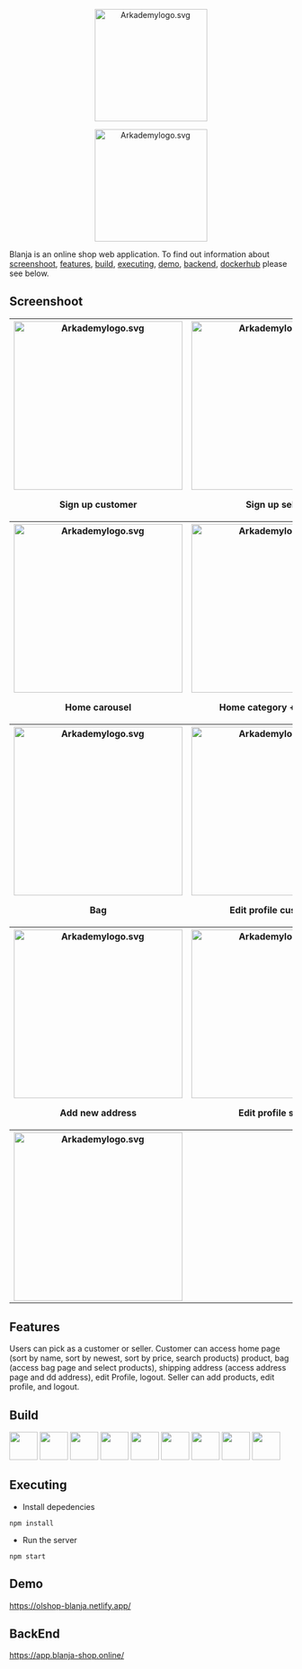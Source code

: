 
<p align="center"><img src="https://res.cloudinary.com/dvehyvk3d/image/upload/v1634232141/Blanja/Blanja_gtchsp.png" width="200px" alt="Arkademylogo.svg" /></p>
<p align="center"><img src="https://res.cloudinary.com/dvehyvk3d/image/upload/v1634282728/arkademy_ufgxux.png" width="200px" alt="Arkademylogo.svg" /></p>

  Blanja is an online shop web application. To find out information about [screenshoot](#screenshoot), [features](#features), [build](#build), [executing](#executing), [demo](#demo), [backend](#backend), [dockerhub](#dockerhub) please see below.


## Screenshoot

<table>
  <tr>
    <th>
      <img src="https://res.cloudinary.com/dvehyvk3d/image/upload/v1634186998/Blanja/1_mjesyn.png" width="300px" alt="Arkademylogo.svg" />
      <p>Sign up customer<p/>
    </th>
    <th>
      <img src="https://res.cloudinary.com/dvehyvk3d/image/upload/v1634189996/Blanja/10_dwy8bh.png" width="300px" alt="Arkademylogo.svg" />
      <p>Sign up seller<p/>
    </th>
    <th>
      <img src="https://res.cloudinary.com/dvehyvk3d/image/upload/v1634189999/Blanja/9_m0zsgh.png" width="300px" alt="Arkademylogo.svg" />
      <p>Login<p/>
    </th>
  </tr>
 <tr>
    <th>
      <img src="https://res.cloudinary.com/dvehyvk3d/image/upload/v1634187003/Blanja/2_wbhniy.png" width="300px" alt="Arkademylogo.svg" />
      <p>Home carousel<p/>
    </th>
    <th>
      <img src="https://res.cloudinary.com/dvehyvk3d/image/upload/v1634187001/Blanja/5_tiqnzy.png" width="300px" alt="Arkademylogo.svg" />
      <p>Home category + product<p/>
    </th>
    <th> 
      <img src="https://res.cloudinary.com/dvehyvk3d/image/upload/v1634187001/Blanja/3_kkow7r.png" width="300px" alt="Arkademylogo.svg" />
      <p>Product<p/>
   </th>
  </tr>
  <tr>
    <th>
      <img src="https://res.cloudinary.com/dvehyvk3d/image/upload/v1634187001/Blanja/4_usdj4m.png" width="300px" alt="Arkademylogo.svg" />
      <p>Bag<p/>
    </th>
    <th>
      <img src="https://res.cloudinary.com/dvehyvk3d/image/upload/v1634187001/Blanja/6_salas0.png" width="300px" alt="Arkademylogo.svg" />
      <p>Edit profile customer<p/>
    </th>
    <th>
      <img src="https://res.cloudinary.com/dvehyvk3d/image/upload/v1634187000/Blanja/7_fu2kcr.png" width="300px" alt="Arkademylogo.svg" />
      <p>Shipping address<p/>
    </th>
  </tr>
  <tr>
    <th>
      <img src="https://res.cloudinary.com/dvehyvk3d/image/upload/v1634187001/Blanja/8_lzudbi.png" width="300px" alt="Arkademylogo.svg" />
      <p>Add new address<p/>
    </th>
    <th>
      <img src="https://res.cloudinary.com/dvehyvk3d/image/upload/v1634190000/Blanja/11_v3s3ke.png" width="300px" alt="Arkademylogo.svg" />
      <p>Edit profile seller<p/>
    </th>
    <th>
      <img src="https://res.cloudinary.com/dvehyvk3d/image/upload/v1634190001/Blanja/12_sgcqyj.png" width="300px" alt="Arkademylogo.svg" />
      <p>Inventory<p/>
    </th>
  </tr colspan="3">
    <th>
    <img src="https://res.cloudinary.com/dvehyvk3d/image/upload/v1635376779/Blanja/ArsitekturBlanja_qwxcpm.png" width="300px" alt="Arkademylogo.svg" />
     <th>
  <tr>
  </tr>
</table>

## Features
Users can pick as a customer or seller. Customer can access home page (sort by name, sort by newest, sort by price, search products)
product, bag (access bag page and select products), shipping address (access address page and dd address), edit Profile, logout.
Seller can add products, edit profile, and logout.


## Build

<div class="d-flex">
<img src="https://res.cloudinary.com/dvehyvk3d/image/upload/v1634191162/tech%20stack/react_xh8uvp.svg" width="50px" height="50px">
<img src="https://res.cloudinary.com/dvehyvk3d/image/upload/v1634191268/tech%20stack/npm_hhcd86.svg" width="50px" height="50px">
<img src="https://res.cloudinary.com/dvehyvk3d/image/upload/v1634225494/tech%20stack/postgresql_r813wd.svg" width="50px" height="50px">
<img src="https://res.cloudinary.com/dvehyvk3d/image/upload/v1634225451/tech%20stack/redis_agonqb.svg" width="50px" height="50px">
<img src="https://res.cloudinary.com/dvehyvk3d/image/upload/v1634225449/tech%20stack/nginx_sapsks.svg" width="50px" height="50px">
<img src="https://res.cloudinary.com/dvehyvk3d/image/upload/v1634225445/tech%20stack/aws-ec2_xkv0gc.svg" width="50px" height="50px">
<img src="https://res.cloudinary.com/dvehyvk3d/image/upload/v1634225443/tech%20stack/docker-icon_hamwmv.svg" width="50px" height="50px">
<img src="https://res.cloudinary.com/dvehyvk3d/image/upload/v1634225440/tech%20stack/jenkins_xhlzk0.svg" width="50px" height="50px">
<img src="https://res.cloudinary.com/dvehyvk3d/image/upload/v1635376779/Blanja/ArsitekturBlanja_qwxcpm.png" width="50px" height="50px">
</div>

## Executing

* Install depedencies
```
npm install
```

* Run the server
```
npm start
```

## Demo
https://olshop-blanja.netlify.app/

## BackEnd
https://app.blanja-shop.online/
